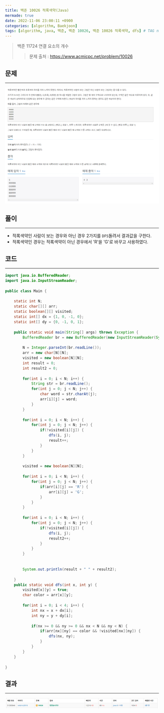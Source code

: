 ```yaml
---
title: 백준 10026 적록색약(Java)
mermade: true
date: 2022-11-06 23:00:11 +0900
categories: [algorithm, Baekjoon]
tags: [algorithm, java, 백준, 백준 10026, 백준 10026 적록색약, dfs] # TAG names should always be lowercase
---
```

>백준 11724 연결 요소의 개수
>> 문제 출처 : <https://www.acmicpc.net/problem/10026>


## 문제
---
![백준](/assets/img/BOJ/10026.PNG)

## 풀이
---
- 적록색약인 사람이 보는 경우와 아닌 경우 2가지를 ```DFS```돌려서 결과값을 구한다.
- 적록색약인 경우는 적록색약이 아닌 경우에서 'R'을 'G'로 바꾸고 사용하였다.

## 코드
---
```java
import java.io.BufferedReader;
import java.io.InputStreamReader;

public class Main {
	
	static int N;
	static char[][] arr;
	static boolean[][] visited;
	static int[] dx = {1, 0, -1, 0};
	static int[] dy = {0, -1, 0, 1};
	
	public static void main(String[] args) throws Exception {
		BufferedReader br = new BufferedReader(new InputStreamReader(System.in));
		
		N = Integer.parseInt(br.readLine());
		arr = new char[N][N];
		visited = new boolean[N][N];
		int result = 0;
		int result2 = 0;
		
		for(int i = 0; i < N; i++) {
			String str = br.readLine();
			for(int j = 0; j < N; j++) {
				char word = str.charAt(j);
				arr[i][j] = word;
			}
		}
		
		for(int i = 0; i < N; i++) {
			for(int j = 0; j < N; j++) {
				if(!visited[i][j]) {
					dfs(i, j);
					result++;
				}			
			}
		}
		
		visited = new boolean[N][N];
		
		for(int i = 0; i < N; i++) {
			for(int j = 0; j < N; j++) {
				if(arr[i][j] == 'R') {
					arr[i][j] = 'G';
				}			
			}
		}
		
		for(int i = 0; i < N; i++) {
			for(int j = 0; j < N; j++) {
				if(!visited[i][j]) {
					dfs(i, j);
					result2++;
				}			
			}
		}
		
		
		System.out.println(result + " " + result2);
		
	}
	public static void dfs(int x, int y) {
		visited[x][y] = true;
		char color = arr[x][y];
		
		for(int i = 0; i < 4; i++) {
			int nx = x + dx[i];
			int ny = y + dy[i];
						
			if(nx >= 0 && ny >= 0 && nx < N && ny < N) {			
				if(arr[nx][ny] == color && !visited[nx][ny]) {
					dfs(nx, ny);
				}
			}
		}
	}

}
```

## 결과
---
![백준](/assets/img/BOJ/10026_result.PNG)